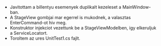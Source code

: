 - Javitottam a billentyu esemenyek duplikalt kezeleset a MainWindow-ban.
- A StageView gombjai mar egerrel is mukodnek, a valasztas EnterCommand-ot hiv meg.
- Konstruktor injekciot vezettunk be a StageViewModelben, igy elkeruljuk a ServiceLocatort.
- Toroltem az ures UnitTest1.cs fajlt.
